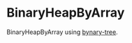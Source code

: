 # BinaryHeapByArray

BinaryHeapByArray using [bynary-tree](https://github.com/63rabbits/BinaryTree).
